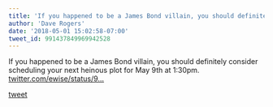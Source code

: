 ```yaml
---
title: 'If you happened to be a James Bond villain, you should definitely consider...'
author: 'Dave Rogers'
date: '2018-05-01 15:02:58-07:00'
tweet_id: 991437849969942528
---
```

If you happened to be a James Bond villain, you should definitely consider scheduling your next heinous plot for May 9th at 1:30pm. [twitter.com/ewise/status/9…](https://twitter.com/ewise/status/991371951187812352)

[tweet](https://twitter.com/yukondude/status/991437849969942528)